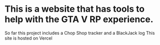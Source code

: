 # This is a website that has tools to help with the GTA V RP experience. 
So far this project includes a Chop Shop tracker and a BlackJack log
This site is hosted on Vercel
